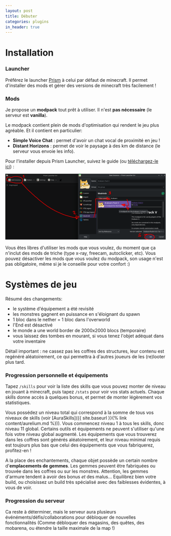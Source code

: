 ```yaml
---
layout: post
title: Débuter
categories: plugins
in_header: true
---
```


# Installation

### Launcher

Préférez le launcher [Prism](https://prismlauncher.org/download/windows/) à celui par défaut de minecraft. Il permet d'installer des mods et gérer des versions de minecraft très facilement !

### Mods

Je propose un **modpack** tout prêt à utiliser. Il n'est **pas nécessaire** (le serveur est **vanilla**). 

Le modpack contient plein de mods d'optimisation qui rendent le jeu plus agréable. Et il contient en particulier:

- **Simple Voice Chat** : permet d'avoir un chat vocal de proximité en jeu !
- **Distant Horizons** : permet de voir le paysage à des km de distance (le serveur vous envoie les info).

Pour l'installer depuis Prism Launcher, suivez le guide (ou [téléchargez-le ici](https://modrinth.com/modpack/krabservpackv)) :

![modpack](media/debuter_modpack.png)

Vous êtes libres d'utiliser les mods que vous voulez, du moment que ça n'inclut des mods de triche (type x-ray, freecam, autoclicker, etc). Vous pouvez désactiver les mods que vous voulez du modpack, son usage n'est pas obligatoire, même si je le conseille pour votre confort :)

# Systèmes de jeu

Résumé des changements:
- le système d'équipement a été revisité
- les monstres gagnent en puissance en s'éloignant du spawn
- 1 bloc dans le nether = 1 bloc dans l'overworld
- l'End est désactivé
- le monde a une world border de 2000x2000 blocs (temporaire)
- vous laissez des tombes en mourant, si vous tenez l'objet adéquat dans votre inventaire

Détail important : ne cassez pas les coffres des structures, leur contenu est regénéré aléatoirement, ce qui permettra à d'autres joueurs de les (re)looter plus tard.

### Progression personnelle et équipements

Tapez `/skills` pour voir la liste des skills que vous pouvez monter de niveau en jouant à minecraft, puis tapez `/stats` pour voir vos stats actuels. Chaque skills donne accès à quelques bonus, et permet de monter légèrement vos statistiques.

Vous possédez un niveau total qui correspond à la somme de tous vos niveaux de skills (voir [AuraSkills]({{ site.baseurl }}{% link content/aurelium.md %})). Vous commencez niveau 1 à tous les skills, donc niveau 11 global. Certains outils et équipements ne peuvent s'utiliser qu'une fois votre niveau global augmenté. Les équipements que vous trouverez dans les coffres sont générés aléatoirement, et leur niveau minimal requis est toujours plus bas que celui des équipements que vous fabriquerez, profitez-en !

A la place des enchantements, chaque objet possède un certain nombre d'**emplacements de gemmes**. Les gemmes peuvent être fabriquées ou trouvée dans les coffres ou sur les monstres. Attention, les gemmes d'armure tendent à avoir des bonus *et* des malus... Equilibrez bien votre build, ou choisissez un build très spécialisé avec des faiblesses évidentes, à vous de voir.

### Progression du serveur

Ca reste à déterminer, mais le serveur aura plusieurs événéments/défis/collaborations pour débloquer de nouvelles fonctionnalités (Comme débloquer des magasins, des quêtes, des mobarena, ou étendre la taille maximale de la map !)
